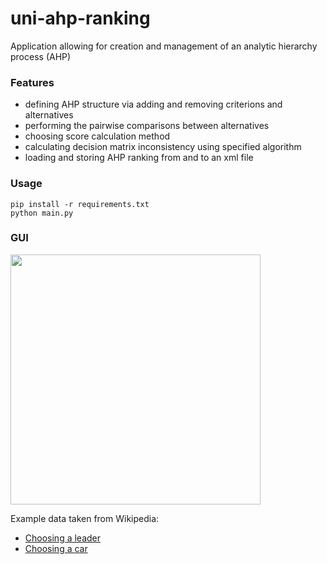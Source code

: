 # uni-ahp-ranking

Application allowing for creation and management of an analytic hierarchy process (AHP)

### Features
- defining AHP structure via adding and removing criterions and alternatives
- performing the pairwise comparisons between alternatives
- choosing score calculation method
- calculating decision matrix inconsistency using specified algorithm
- loading and storing AHP ranking from and to an xml file

### Usage
```
pip install -r requirements.txt
python main.py
```

### GUI
<img src="https://user-images.githubusercontent.com/59033082/156038459-e28410c7-3aca-4481-a9cc-118a5b89b57e.png" height=400/>


Example data taken from Wikipedia: 
- [Choosing a leader](https://en.wikipedia.org/wiki/Analytic_hierarchy_process_%E2%80%93_leader_example)
- [Choosing a car](https://en.wikipedia.org/wiki/Analytic_hierarchy_process_%E2%80%93_car_example)

